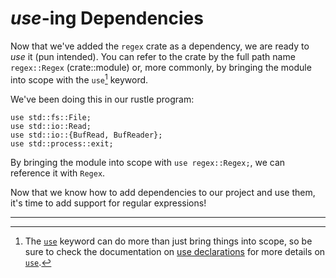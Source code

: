 # _use_-ing Dependencies

Now that we've added the `regex` crate as a dependency, we are ready to _use_ it
(pun intended). You can refer to the crate by the full path name `regex::Regex`
(crate::module) or, more commonly, by bringing the module into scope with the
`use`[^1] keyword.

We've been doing this in our rustle program:

```rust,noplayground
use std::fs::File;
use std::io::Read;
use std::io::{BufRead, BufReader};
use std::process::exit;
```

By bringing the module into scope with `use regex::Regex;`, we can reference it
with `Regex`.

Now that we know how to add dependencies to our project and use them, it's time
to add support for regular expressions!

______________________________________________________________________

[^1]: The [`use`] keyword can do more than just bring things into scope, so be
    sure to check the documentation on [use declarations] for more details on
    [`use`].

[use declarations]: https://doc.rust-lang.org/reference/items/use-declarations.html
[`use`]: https://doc.rust-lang.org/std/keyword.use.html
